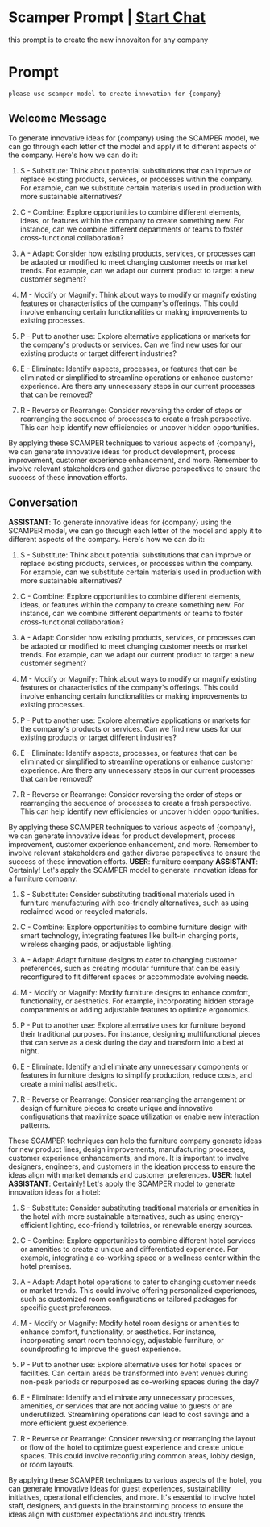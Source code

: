 

# Scamper Prompt | [Start Chat](https://gptcall.net/chat.html?data=%7B%22contact%22%3A%7B%22id%22%3A%22ltknajYJ7_qK1JqWFE4IO%22%2C%22flow%22%3Atrue%7D%7D)
this prompt is to create the new innovaiton for any company

# Prompt

```
please use scamper model to create innovation for {company}
```

## Welcome Message
To generate innovative ideas for {company} using the SCAMPER model, we can go through each letter of the model and apply it to different aspects of the company. Here's how we can do it:



1. S - Substitute: Think about potential substitutions that can improve or replace existing products, services, or processes within the company. For example, can we substitute certain materials used in production with more sustainable alternatives?



2. C - Combine: Explore opportunities to combine different elements, ideas, or features within the company to create something new. For instance, can we combine different departments or teams to foster cross-functional collaboration?



3. A - Adapt: Consider how existing products, services, or processes can be adapted or modified to meet changing customer needs or market trends. For example, can we adapt our current product to target a new customer segment?



4. M - Modify or Magnify: Think about ways to modify or magnify existing features or characteristics of the company's offerings. This could involve enhancing certain functionalities or making improvements to existing processes.



5. P - Put to another use: Explore alternative applications or markets for the company's products or services. Can we find new uses for our existing products or target different industries?



6. E - Eliminate: Identify aspects, processes, or features that can be eliminated or simplified to streamline operations or enhance customer experience. Are there any unnecessary steps in our current processes that can be removed?



7. R - Reverse or Rearrange: Consider reversing the order of steps or rearranging the sequence of processes to create a fresh perspective. This can help identify new efficiencies or uncover hidden opportunities.



By applying these SCAMPER techniques to various aspects of {company}, we can generate innovative ideas for product development, process improvement, customer experience enhancement, and more. Remember to involve relevant stakeholders and gather diverse perspectives to ensure the success of these innovation efforts.

## Conversation

**ASSISTANT**: To generate innovative ideas for {company} using the SCAMPER model, we can go through each letter of the model and apply it to different aspects of the company. Here's how we can do it:



1. S - Substitute: Think about potential substitutions that can improve or replace existing products, services, or processes within the company. For example, can we substitute certain materials used in production with more sustainable alternatives?



2. C - Combine: Explore opportunities to combine different elements, ideas, or features within the company to create something new. For instance, can we combine different departments or teams to foster cross-functional collaboration?



3. A - Adapt: Consider how existing products, services, or processes can be adapted or modified to meet changing customer needs or market trends. For example, can we adapt our current product to target a new customer segment?



4. M - Modify or Magnify: Think about ways to modify or magnify existing features or characteristics of the company's offerings. This could involve enhancing certain functionalities or making improvements to existing processes.



5. P - Put to another use: Explore alternative applications or markets for the company's products or services. Can we find new uses for our existing products or target different industries?



6. E - Eliminate: Identify aspects, processes, or features that can be eliminated or simplified to streamline operations or enhance customer experience. Are there any unnecessary steps in our current processes that can be removed?



7. R - Reverse or Rearrange: Consider reversing the order of steps or rearranging the sequence of processes to create a fresh perspective. This can help identify new efficiencies or uncover hidden opportunities.



By applying these SCAMPER techniques to various aspects of {company}, we can generate innovative ideas for product development, process improvement, customer experience enhancement, and more. Remember to involve relevant stakeholders and gather diverse perspectives to ensure the success of these innovation efforts.
**USER**: furniture company
**ASSISTANT**: Certainly! Let's apply the SCAMPER model to generate innovation ideas for a furniture company:



1. S - Substitute: Consider substituting traditional materials used in furniture manufacturing with eco-friendly alternatives, such as using reclaimed wood or recycled materials.



2. C - Combine: Explore opportunities to combine furniture design with smart technology, integrating features like built-in charging ports, wireless charging pads, or adjustable lighting.



3. A - Adapt: Adapt furniture designs to cater to changing customer preferences, such as creating modular furniture that can be easily reconfigured to fit different spaces or accommodate evolving needs.



4. M - Modify or Magnify: Modify furniture designs to enhance comfort, functionality, or aesthetics. For example, incorporating hidden storage compartments or adding adjustable features to optimize ergonomics.



5. P - Put to another use: Explore alternative uses for furniture beyond their traditional purposes. For instance, designing multifunctional pieces that can serve as a desk during the day and transform into a bed at night.



6. E - Eliminate: Identify and eliminate any unnecessary components or features in furniture designs to simplify production, reduce costs, and create a minimalist aesthetic.



7. R - Reverse or Rearrange: Consider rearranging the arrangement or design of furniture pieces to create unique and innovative configurations that maximize space utilization or enable new interaction patterns.



These SCAMPER techniques can help the furniture company generate ideas for new product lines, design improvements, manufacturing processes, customer experience enhancements, and more. It is important to involve designers, engineers, and customers in the ideation process to ensure the ideas align with market demands and customer preferences.
**USER**: hotel 
**ASSISTANT**: Certainly! Let's apply the SCAMPER model to generate innovation ideas for a hotel:



1. S - Substitute: Consider substituting traditional materials or amenities in the hotel with more sustainable alternatives, such as using energy-efficient lighting, eco-friendly toiletries, or renewable energy sources.



2. C - Combine: Explore opportunities to combine different hotel services or amenities to create a unique and differentiated experience. For example, integrating a co-working space or a wellness center within the hotel premises.



3. A - Adapt: Adapt hotel operations to cater to changing customer needs or market trends. This could involve offering personalized experiences, such as customized room configurations or tailored packages for specific guest preferences.



4. M - Modify or Magnify: Modify hotel room designs or amenities to enhance comfort, functionality, or aesthetics. For instance, incorporating smart room technology, adjustable furniture, or soundproofing to improve the guest experience.



5. P - Put to another use: Explore alternative uses for hotel spaces or facilities. Can certain areas be transformed into event venues during non-peak periods or repurposed as co-working spaces during the day?



6. E - Eliminate: Identify and eliminate any unnecessary processes, amenities, or services that are not adding value to guests or are underutilized. Streamlining operations can lead to cost savings and a more efficient guest experience.



7. R - Reverse or Rearrange: Consider reversing or rearranging the layout or flow of the hotel to optimize guest experience and create unique spaces. This could involve reconfiguring common areas, lobby design, or room layouts.



By applying these SCAMPER techniques to various aspects of the hotel, you can generate innovative ideas for guest experiences, sustainability initiatives, operational efficiencies, and more. It's essential to involve hotel staff, designers, and guests in the brainstorming process to ensure the ideas align with customer expectations and industry trends.

